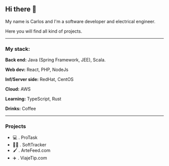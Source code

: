 ## Hi there 👋

My name is Carlos and I'm a software developer and electrical engineer.

Here you will find all kind of projects.  

*** 

### My stack:

**Back end:** Java (Spring Framework, JEE), Scala.

**Web dev:** React, PHP, NodeJs

**Inf/Server side:** RedHat, CentOS

**Cloud:** AWS

**Learning:** TypeScript, Rust

**Drinks:** Coffee

***

### Projects
- 💻 . ProTask
- 👨‍💻 . SoftTracker
- 🖌 . ArteFeed.com
- ✈️ . ViajeTip.com



